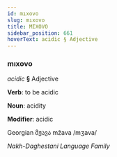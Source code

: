 ```yaml
---
id: mıxovo
slug: mıxovo
title: MIXOVO
sidebar_position: 661
hoverText: acidic § Adjective
---
```


### mıxovo

*acidic* **§** Adjective

**Verb**: to be acidic

**Noun**: acidity

**Modifier**: acidic

Georgian მჟავა mžava /mʒava/

*Nakh-Daghestani Language Family*